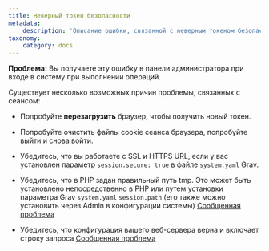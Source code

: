 ```yaml
---
title: Неверный токен безопасности
metadata:
    description: 'Описание ошибки, связанной с неверным токеном безопасности в Grav CMS. Причины возникновения.'
taxonomy:
    category: docs
---
```



**Проблема:** Вы получаете эту ошибку в панели администратора при входе в систему при выполнении операций.

Существует несколько возможных причин проблемы, связанных с сеансом:

- Попробуйте **перезагрузить** браузер, чтобы получить новый токен.

- Попробуйте очистить файлы cookie сеанса браузера, попробуйте выйти и снова войти.

- Убедитесь, что вы работаете с SSL и HTTPS URL, если у вас установлен параметр `session.secure: true` в файле `system.yaml` Grav.

- Убедитесь, что в PHP задан правильный путь tmp. Это может быть установлено непосредственно в PHP или путем установки параметра Grav `system.yaml` `session.path` (его также можно установить через Admin в конфигурации системы) [Сообщенная проблема](https://github.com/getgrav/grav-plugin-admin/issues/958)

- Убедитесь, что конфигурация вашего веб-сервера верна и включает строку запроса [Сообщенная проблема](https://github.com/getgrav/grav-plugin-admin/issues/893)
